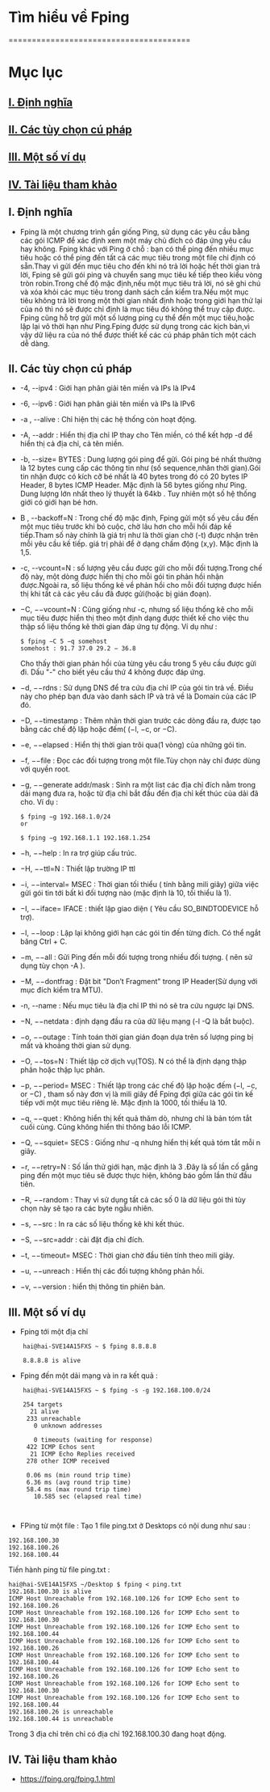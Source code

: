 #      Tìm hiểu về Fping
=======================================
# Mục lục
## [I. Định nghĩa](#dn)
## [II. Các tùy chọn cú pháp](#tc)
## [III. Một số ví dụ](#vd)
## [IV. Tài liệu tham khảo](#tltk)

<a name=dn></a>
## I. Định nghĩa
- Fping là một chương trình gần giống Ping, sử dụng các yêu cầu bằng các gói ICMP để xác định xem một máy chủ đích có đáp ứng yêu cầu hay không. Fping khác với Ping ở chỗ : bạn có thể ping đến nhiều mục tiêu hoặc có thể ping đến tất cả các mục tiêu trong một file chỉ định có sẵn.Thay vì gửi đến mục tiêu cho đến khi nó trả lời hoặc hết thời gian trả lời, Fping sẽ gửi gói ping và chuyển sang mục tiêu kế tiếp theo kiểu vòng tròn robin.Trong chế độ mặc định,nếu một mục tiêu trả lời, nó sẽ ghi chú và xóa khỏi các mục tiêu trong danh sách cần kiểm tra.Nếu một mục tiêu không trả lời trong một thời gian nhất định hoặc trong giới hạn thử lại của nó thì nó sẽ được chỉ định là mục tiêu đó không thể truy cập được. Fping cũng hỗ trợ gửi một số lượng ping cụ thể đến một mục tiêu,hoặc lặp lại vô thời hạn như Ping.Fping được sử dụng trong các kịch bản,vì vậy dữ liệu ra của nó thể được thiết kế  các cú pháp phân tích một cách dễ dàng.

<a name=tc></a>
## II. Các tùy chọn cú pháp
- -4, --ipv4 : Giới hạn phân giải tên miền và IPs là IPv4
- -6, --ipv6 : Giới hạn phân giải tên miền và IPs là IPv6
- -a , --alive : Chỉ hiện thị các hệ thống còn hoạt động.
- -A, --addr : Hiển thị địa chỉ IP thay cho Tên miền, có thể kết hợp -d để hiển thị cả địa chỉ, cả tên miền.
- -b, --size= BYTES : Dung lượng gói ping để gửi. Gói ping bé nhất thường là 12 bytes cung cấp các thông tin như (số sequence,nhãn thời gian).Gói tin nhận được có kích cỡ bé nhất là 40 bytes trong đó có 20 bytes IP Header, 8 bytes ICMP Header. Mặc định là 56 bytes giống như Ping. Dung lượng lớn nhất theo lý thuyết là 64kb . Tuy nhiên một số hệ thống giới có giới hạn bé hơn.
- B , --backoff=N : Trong chế độ mặc định, Fping gửi một số yêu cầu đến một mục tiêu trước khi bỏ cuộc, chờ lâu hơn cho mỗi hồi đáp kế tiếp.Tham số này chính là giá trị như là thời gian chờ (-t) được nhận trên mỗi yêu cầu kế tiếp. giá trị phải để ở dạng chấm động (x,y). Mặc định là 1,5.
- -c, --vcount=N : số lượng yêu cầu được gửi cho mỗi đối tượng.Trong chế độ này, một dòng được hiển thị cho mỗi gói tin phản hồi nhận được.Ngoài ra, số liệu thống kê về phản hồi cho mỗi đối tượng được hiển thị khi tất cả các yêu cầu đã được gửi(hoặc bị gián đoạn).
- −C, −−vcount=N : Cũng giống như -c, nhưng số liệu thống kê cho mỗi mục tiêu được hiển thị theo một định dạng được thiết kế cho việc thu thập số liệu thống kê thời gian đáp ứng tự động. Ví dụ như :

  ```
  $ fping −C 5 −q somehost
  somehost : 91.7 37.0 29.2 − 36.8
  ```
  Cho thấy thời gian phản hồi của từng yêu cầu trong 5 yêu cầu được gửi đi. Dấu "-" cho biết yêu cầu thứ 4 không được đáp ứng.
- −d, −−rdns : Sử dụng DNS để tra cứu địa chỉ IP của gói tin trả về. Điều này cho phép bạn đưa vào danh sách IP và trả về là Domain của các IP đó.
- −D, −−timestamp : Thêm nhãn thời gian trước các dòng đầu ra, được tạo bằng các chế độ lặp hoặc đếm( (−l, −c, or −C).
- −e, −−elapsed : Hiển thị thời gian trôi qua(1 vòng) của những gói tin.
- −f, −−file : Đọc các đối tượng trong một file.Tùy chọn này chỉ được dùng với quyền root.
- −g, −−generate addr/mask : Sinh ra một list các địa chỉ đích nằm trong dải mạng đưa ra, hoặc từ địa chỉ bắt đầu đến địa chỉ kết thúc của dải đã cho.
  Ví dụ :

  ```
  $ fping −g 192.168.1.0/24
  or

  $ fping −g 192.168.1.1 192.168.1.254
  ```
- −h, −−help : In ra trợ giúp cấu trúc.
- −H, −−ttl=N : Thiết lập trường IP ttl
- −i, −−interval= MSEC : Thời gian tối thiểu ( tính bằng mili giây) giữa việc gửi gói tin tới bất kì đối tượng nào (mặc định là 10, tối thiểu là 1).
- −I, −−iface= IFACE : thiết lập giao diện ( Yêu cầu SO_BINDTODEVICE hỗ trợ).
- −l, −−loop : Lặp lại không giới hạn các gói tin đến từng đích. Có thể ngắt băng Ctrl + C.
- −m, −−all : Gửi Ping đến mỗi đối tượng trong nhiều đối tượng. ( nên sử dụng tùy chọn -A ).
- −M, −−dontfrag : Đặt bit "Don’t Fragment" trong IP Header(Sử dụng với mục đích kiểm tra MTU).
- -n, --name : Nếu mục tiêu là địa chỉ IP thì nó sẽ tra cứu ngược lại DNS.
- −N, −−netdata : định dạng đầu ra của dữ liệu mạng (-l -Q là bắt buộc).
- −o, −−outage : Tính toán thời gian gián đoạn dựa trên số lượng ping bị mất và khoảng thời gian sử dụng.
- −O, −−tos=N : Thiết lập cờ dịch vụ(TOS). N có thể là định dạng thập phân hoặc thập lục phân.
- −p, −−period= MSEC : Thiết lập trong các chế độ lặp hoặc đếm (−l, −c, or −C) , tham số này đơn vị là mili giây để Fping đợi giữa các gói tin kế tiếp với một mục tiêu riêng lẻ. Mặc định là 1000, tối thiểu là 10.
- −q, −−quet : Không hiển thị kết quả thăm dò, nhưng chỉ là bản tóm tắt cuối cùng. Cũng không hiển thi thông báo lỗi ICMP.
- −Q, −−squiet= SECS : Giống như -q nhưng hiển thị kết quả tóm tắt mỗi n giây.
- −r, −−retry=N : Số lần thử giới hạn, mặc định là 3 .Đây là số lần cố gắng ping đến một mục tiêu sẽ được thực hiện, không báo gồm lần thử đầu tiên.
- −R, −−random : Thay vì sử dụng tất cả các số 0 là dữ liệu gói thì tùy chọn này sẽ tạo ra các byte ngẫu nhiên.
- −s, −−src : In ra các số liệu thống kê khi kết thúc.
- −S, −−src=addr : cài đặt địa chỉ đích.
- −t, −−timeout= MSEC : Thời gian chờ đầu tiên tính theo mili giây.
- −u, −−unreach : Hiển thị các đối tượng không phản hồi.
- −v, −−version : hiển thị thông tin phiên bản.

<a name=vd></a>
## III. Một số  ví dụ
  - Fping tới một địa chỉ

```
    hai@hai-SVE14A15FXS ~ $ fping 8.8.8.8

    8.8.8.8 is alive

```
 - Fping đến một dải mạng và in ra kết quả :

```
    hai@hai-SVE14A15FXS ~ $ fping -s -g 192.168.100.0/24

    254 targets
      21 alive
     233 unreachable
       0 unknown addresses

       0 timeouts (waiting for response)
     422 ICMP Echos sent
      21 ICMP Echo Replies received
     278 other ICMP received

     0.06 ms (min round trip time)
     6.36 ms (avg round trip time)
     58.4 ms (max round trip time)
       10.585 sec (elapsed real time)



```
- FPing từ một file :  Tạo 1 file ping.txt ở Desktops có nội dung như sau :


```
192.168.100.30
192.168.100.26
192.168.100.44
```

  Tiến hành ping từ file ping.txt :

```
hai@hai-SVE14A15FXS ~/Desktop $ fping < ping.txt
192.168.100.30 is alive
ICMP Host Unreachable from 192.168.100.126 for ICMP Echo sent to 192.168.100.26
ICMP Host Unreachable from 192.168.100.126 for ICMP Echo sent to 192.168.100.30
ICMP Host Unreachable from 192.168.100.126 for ICMP Echo sent to 192.168.100.44
ICMP Host Unreachable from 192.168.100.126 for ICMP Echo sent to 192.168.100.26
ICMP Host Unreachable from 192.168.100.126 for ICMP Echo sent to 192.168.100.44
ICMP Host Unreachable from 192.168.100.126 for ICMP Echo sent to 192.168.100.26
ICMP Host Unreachable from 192.168.100.126 for ICMP Echo sent to 192.168.100.30
ICMP Host Unreachable from 192.168.100.126 for ICMP Echo sent to 192.168.100.44
192.168.100.26 is unreachable
192.168.100.44 is unreachable
```

   Trong 3 địa chỉ trên chỉ có địa chỉ 192.168.100.30 đang hoạt động.
<a name=tltk></a>
## IV. Tài liệu tham khảo 
- https://fping.org/fping.1.html
